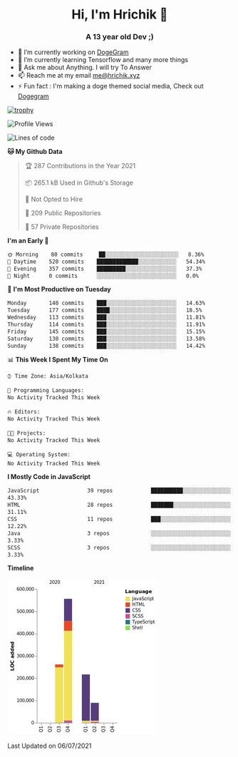 <h1 align="center">Hi, I'm Hrichik 👋</h1>
<h3 align="center">A 13 year old Dev ;) </h3>


- 🔭 I’m currently working on [DogeGram](https://dogegram.xyz)
- 🌱 I’m currently learning Tensorflow and many more things
- 💬 Ask me about Anything. I will try To Answer
- 📫 Reach me at my email me@hrichik.xyz
- ⚡ Fun fact : I'm making a doge themed social media, Check out [Dogegram](https://dogegram.xyz)

[![trophy](https://github-profile-trophy.vercel.app/?username=hrichiksite)](https://github.com/ryo-ma/github-profile-trophy)



<!--START_SECTION:waka-->
![Profile Views](http://img.shields.io/badge/Profile%20Views-0-blue)

![Lines of code](https://img.shields.io/badge/From%20Hello%20World%20I%27ve%20Written-1.1%20million%20lines%20of%20code-blue)

**🐱 My Github Data** 

> 🏆 287 Contributions in the Year 2021
 > 
> 📦 265.1 kB Used in Github's Storage 
 > 
> 🚫 Not Opted to Hire
 > 
> 📜 209 Public Repositories 
 > 
> 🔑 57 Private Repositories  
 > 
**I'm an Early 🐤** 

```text
🌞 Morning    80 commits     ██░░░░░░░░░░░░░░░░░░░░░░░   8.36% 
🌆 Daytime    520 commits    █████████████░░░░░░░░░░░░   54.34% 
🌃 Evening    357 commits    █████████░░░░░░░░░░░░░░░░   37.3% 
🌙 Night      0 commits      ░░░░░░░░░░░░░░░░░░░░░░░░░   0.0%

```
📅 **I'm Most Productive on Tuesday** 

```text
Monday       140 commits    ███░░░░░░░░░░░░░░░░░░░░░░   14.63% 
Tuesday      177 commits    ████░░░░░░░░░░░░░░░░░░░░░   18.5% 
Wednesday    113 commits    ███░░░░░░░░░░░░░░░░░░░░░░   11.81% 
Thursday     114 commits    ███░░░░░░░░░░░░░░░░░░░░░░   11.91% 
Friday       145 commits    ███░░░░░░░░░░░░░░░░░░░░░░   15.15% 
Saturday     130 commits    ███░░░░░░░░░░░░░░░░░░░░░░   13.58% 
Sunday       138 commits    ███░░░░░░░░░░░░░░░░░░░░░░   14.42%

```


📊 **This Week I Spent My Time On** 

```text
⌚︎ Time Zone: Asia/Kolkata

💬 Programming Languages: 
No Activity Tracked This Week

🔥 Editors: 
No Activity Tracked This Week

🐱‍💻 Projects: 
No Activity Tracked This Week

💻 Operating System: 
No Activity Tracked This Week

```

**I Mostly Code in JavaScript** 

```text
JavaScript               39 repos            ██████████░░░░░░░░░░░░░░░   43.33% 
HTML                     28 repos            ███████░░░░░░░░░░░░░░░░░░   31.11% 
CSS                      11 repos            ███░░░░░░░░░░░░░░░░░░░░░░   12.22% 
Java                     3 repos             ░░░░░░░░░░░░░░░░░░░░░░░░░   3.33% 
SCSS                     3 repos             ░░░░░░░░░░░░░░░░░░░░░░░░░   3.33%

```


**Timeline**

![Chart not found](https://raw.githubusercontent.com/hrichiksite/hrichiksite/master/charts/bar_graph.png) 


 Last Updated on 06/07/2021
<!--END_SECTION:waka-->
